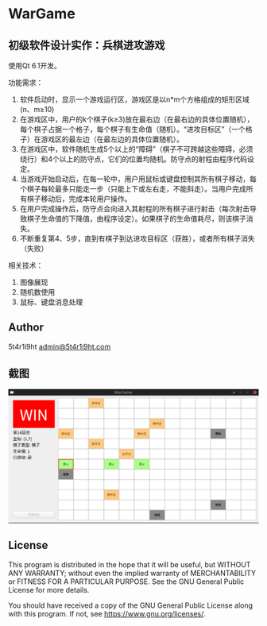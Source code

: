 # WarGame

## 初级软件设计实作：兵棋进攻游戏

使用Qt 6.1开发。

功能需求：

1. 软件启动时，显示一个游戏运行区，游戏区是以n*m个方格组成的矩形区域(n、m≥10)
2. 在游戏区中，用户的k个棋子(k≥3)放在最右边（在最右边的具体位置随机），每个棋子占据一个格子，每个棋子有生命值（随机）。“进攻目标区”（一个格子）在游戏区的最左边（在最左边的具体位置随机）。
3. 在游戏区中，软件随机生成5个以上的“障碍”（棋子不可跨越这些障碍，必须绕行）和4个以上的防守点，它们的位置均随机。防守点的射程由程序代码设定。
4. 当游戏开始启动后，在每一轮中，用户用鼠标或键盘控制其所有棋子移动，每个棋子每轮最多只能走一步（只能上下或左右走，不能斜走）。当用户完成所有棋子移动后，完成本轮用户操作。
5. 在用户完成操作后，防守点会向进入其射程的所有棋子进行射击（每次射击导致棋子生命值的下降值，由程序设定）。如果棋子的生命值耗尽，则该棋子消失。
6. 不断重复第4、5步，直到有棋子到达进攻目标区（获胜），或者所有棋子消失（失败）

相关技术：

1. 图像展现
2. 随机数使用
3. 鼠标、键盘消息处理

## Author

5t4r1i9ht admin@5t4r1i9ht.com

## 截图

![截图](./截图.png)

## License

This program is distributed in the hope that it will be useful,
but WITHOUT ANY WARRANTY; without even the implied warranty of
MERCHANTABILITY or FITNESS FOR A PARTICULAR PURPOSE.  See the
GNU General Public License for more details.

You should have received a copy of the GNU General Public License
along with this program.  If not, see <https://www.gnu.org/licenses/>.
